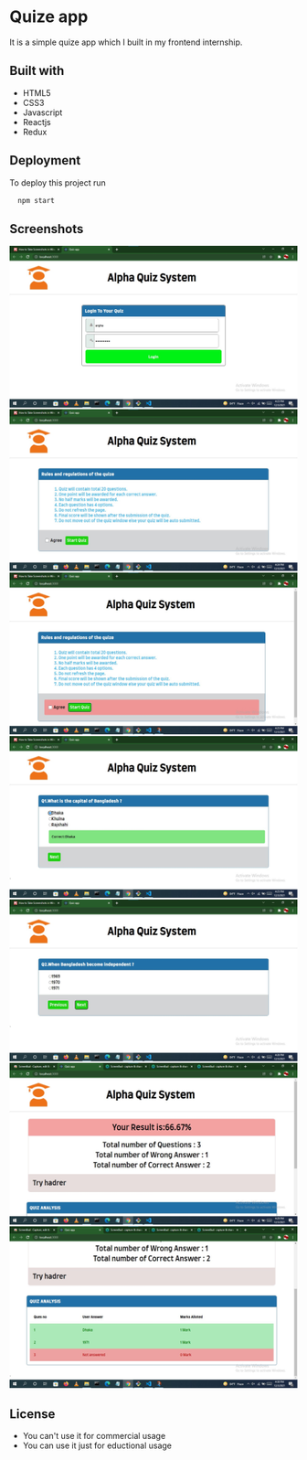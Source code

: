 
# Quize app

It is a simple quize app which I built in my frontend internship.


## Built with
- HTML5
- CSS3
- Javascript
- Reactjs
- Redux

## Deployment

To deploy this project run

```bash
  npm start
```


## Screenshots

![AppScreenshort](https://github.com/Argha-Nilanjon-Nondi/internship-quize-app/blob/master/screenshort/home.jpg?raw=true)
![AppScreenshort](https://github.com/Argha-Nilanjon-Nondi/internship-quize-app/blob/master/screenshort/agree.jpg?raw=true)
![AppScreenshort](https://github.com/Argha-Nilanjon-Nondi/internship-quize-app/blob/master/screenshort/disagree.jpg?raw=true)
![AppScreenshort](https://github.com/Argha-Nilanjon-Nondi/internship-quize-app/blob/master/screenshort/question.jpg?raw=true)
![AppScreenshort](https://github.com/Argha-Nilanjon-Nondi/internship-quize-app/blob/master/screenshort/question_btn.jpg?raw=true)
![AppScreenshort](https://github.com/Argha-Nilanjon-Nondi/internship-quize-app/blob/master/screenshort/result_1.jpg?raw=true)
![AppScreenshort](https://github.com/Argha-Nilanjon-Nondi/internship-quize-app/blob/master/screenshort/result_2.jpg?raw=true)
## License
- You can't use it for commercial usage
- You can use it just for eductional usage